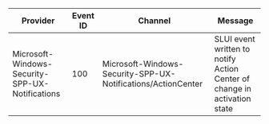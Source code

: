 Provider                                         |  Event ID  |  Channel                                                       |  Message
-------------------------------------------------|------------|----------------------------------------------------------------|--------------------------------------------------------------------------
Microsoft-Windows-Security-SPP-UX-Notifications  |  100       |  Microsoft-Windows-Security-SPP-UX-Notifications/ActionCenter  |  SLUI event written to notify Action Center of change in activation state
